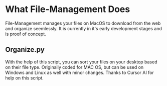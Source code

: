# What File-Management Does
File-Management manages your files on MacOS to download from the web and organize seemlessly. It is currently in it's early development stages and is proof of concept. 

## Organize.py
  With the help of this script, you can sort your files on your desktop based on their file type. 
  Originally coded for MAC OS, but can be used on Windows and Linux as well with minor changes.
  Thanks to Cursor AI for help on this script.
